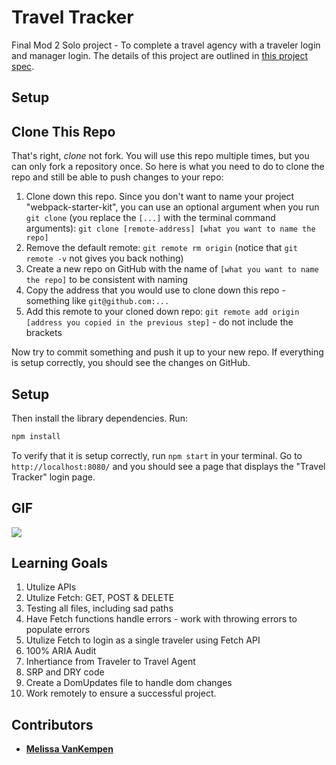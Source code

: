 # Travel Tracker

Final Mod 2 Solo project - To complete a travel agency with a traveler login and manager login. 
The details of this project are outlined in [this project spec](https://frontend.turing.io/projects/travel-tracker.html).


## Setup

## Clone This Repo

That's right, _clone_ not fork. You will use this repo multiple times, but you can only fork a repository once. So here is what you need to do to clone the repo and still be able to push changes to your repo:

1. Clone down this repo. Since you don't want to name your project "webpack-starter-kit", you can use an optional argument when you run `git clone` (you replace the `[...]` with the terminal command arguments): `git clone [remote-address] [what you want to name the repo]`
1. Remove the default remote: `git remote rm origin` (notice that `git remote -v` not gives you back nothing)
1. Create a new repo on GitHub with the name of `[what you want to name the repo]` to be consistent with naming
1. Copy the address that you would use to clone down this repo - something like `git@github.com:...`
1. Add this remote to your cloned down repo: `git remote add origin [address you copied in the previous step]` - do not include the brackets

Now try to commit something and push it up to your new repo. If everything is setup correctly, you should see the changes on GitHub.

## Setup

Then install the library dependencies. Run:

```bash
npm install
```

To verify that it is setup correctly, run `npm start` in your terminal. Go to `http://localhost:8080/` and you should see a page that displays the "Travel Tracker" login page. 

## GIF 


  <a href="https://media.giphy.com/media/UsNRN8mk8JHxjEW7Re/giphy.gif"><img          src="https://media.giphy.com/media/UsNRN8mk8JHxjEW7Re/giphy.gif"/></a>


## Learning Goals

1. Utulize APIs 
2. Utulize Fetch: GET, POST & DELETE
3. Testing all files, including sad paths
4. Have Fetch functions handle errors - work with throwing errors to populate errors
5. Utulize Fetch to login as a single traveler using Fetch API
6. 100% ARIA Audit
7. Inhertiance from Traveler to Travel Agent
7. SRP and DRY code
8. Create a DomUpdates file to handle dom changes
9. Work remotely to ensure a successful project. 


## Contributors

* **[Melissa VanKempen](https://github.com/Melizzo)**

